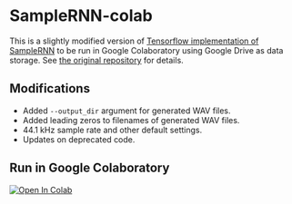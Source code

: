 # SampleRNN-colab

This is a slightly modified version of [Tensorflow implementation of SampleRNN](https://github.com/Unisound/SampleRNN) to be run in Google Colaboratory using Google Drive as data storage. See [the original repository](https://github.com/Unisound/SampleRNN) for details.

## Modifications

- Added `--output_dir` argument for generated WAV files.
- Added leading zeros to filenames of generated WAV files.
- 44.1 kHz sample rate and other default settings.
- Updates on deprecated code.

## Run in Google Colaboratory
[![Open In Colab](https://colab.research.google.com/assets/colab-badge.svg)](https://colab.research.google.com/github/olaviinha/SampleRNN-colab/blob/master/SampleRNN.ipynb)
